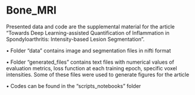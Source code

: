 # Bone_MRI

Presented data and code are the supplemental material for the article “Towards Deep Learning-assisted Quantification of Inflammation in Spondyloarthritis: Intensity-based Lesion Segmentation”.

•	Folder “data” contains image and segmentation files in nifti format

•	Folder “generated_files” contains text files with numerical values of evaluation metrics, loss function at each training epoch, specific voxel intensities. Some of these files were used to generate figures for the article

•	Codes can be found in the “scripts_notebooks” folder
